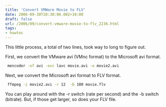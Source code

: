 ```yaml
---
title: 'Convert VMWare Movie to FLV'
date: 2006-09-30T20:30:00.002+10:00
draft: false
url: /2006/09/convert-vmware-movie-to-flv_2236.html
tags: 
- howtos
---
```


This little process, a total of two lines, took way to long to figure out.

First, we convert the VMware avi (VMnc format) to the Microsoft avi format.

  
  
```bash
 mencoder -of avi -ovc lavc movie.avi -o movie2.avi 
```  
  

Next, we convert the Microsoft avi format to FLV format.

  
  
```bash
 ffmpeg -i movie2.avi -r 12  -b 100 movie.flv 
```  
  

You can play around with the -r switch (rate per second) and the -b switch (bitrate). But, if those get larger, so does your FLV file.